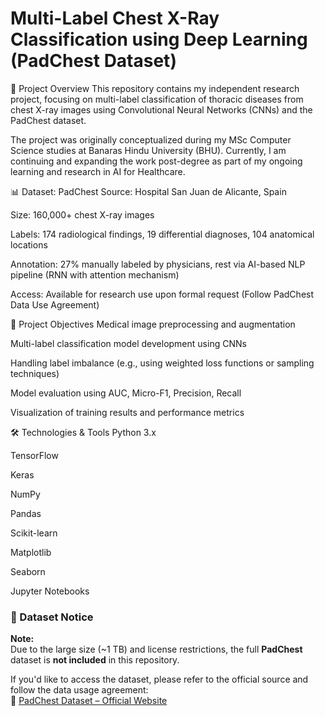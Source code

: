 # Multi-Label Chest X-Ray Classification using Deep Learning (PadChest Dataset)
📍 Project Overview
This repository contains my independent research project, focusing on multi-label classification of thoracic diseases from chest X-ray images using Convolutional Neural Networks (CNNs) and the PadChest dataset.

The project was originally conceptualized during my MSc Computer Science studies at Banaras Hindu University (BHU).
Currently, I am continuing and expanding the work post-degree as part of my ongoing learning and research in AI for Healthcare.

📊 Dataset: PadChest
Source: Hospital San Juan de Alicante, Spain

Size: 160,000+ chest X-ray images

Labels: 174 radiological findings, 19 differential diagnoses, 104 anatomical locations

Annotation: 27% manually labeled by physicians, rest via AI-based NLP pipeline (RNN with attention mechanism)

Access: Available for research use upon formal request (Follow PadChest Data Use Agreement)

🎯 Project Objectives
Medical image preprocessing and augmentation

Multi-label classification model development using CNNs

Handling label imbalance (e.g., using weighted loss functions or sampling techniques)

Model evaluation using AUC, Micro-F1, Precision, Recall

Visualization of training results and performance metrics

🛠️ Technologies & Tools
Python 3.x

TensorFlow

Keras

NumPy

Pandas

Scikit-learn

Matplotlib

Seaborn

Jupyter Notebooks

### 📂 Dataset Notice

**Note:**  
Due to the large size (~1 TB) and license restrictions, the full **PadChest** dataset is **not included** in this repository.  

If you'd like to access the dataset, please refer to the official source and follow the data usage agreement:  
🔗 [PadChest Dataset – Official Website](https://bimcv.cipf.es/bimcv-projects/padchest)

